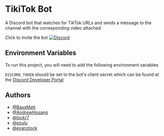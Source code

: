 # TikiTok Bot

A Discord bot that watches for TikTok URLs and sends a message to the channel with the corresponding video attached

Click  to invite the bot [![Discord](https://badgen.net/badge/icon/discord?icon=discord&label)](https://discord.com/api/oauth2/authorize?client_id=897382362894204998&permissions=380104723520&scope=bot)

## Environment Variables

To run this project, you will need to add the following environment variables

`DISCORD_TOKEN` should be set to the bot's client secret which can be found at the [Discord Developer Portal](https://discord.com/developers/applications)

## Authors

- [@BassMatt](https://www.github.com/BassMatt)
- [@AndrewHosang](https://www.github.com/AndrewHosang)
- [@lockr7](https://www.github.com/lockr7)
- [@ezulu](https://www.github.com/ezulu)
- [@evanzlock](https://www.github.com/evanzlock)
